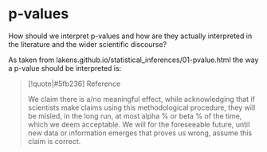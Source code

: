 # p-values

How should we interpret p-values and how are they actually interpreted in the literature and the wider scientific discourse?

As taken from lakens.github.io/statistical_inferences/01-pvalue.html the way a p-value should be interpreted is:

>[!quote|#5fb236] Reference
>
> We claim there is a/no meaningful effect, while acknowledging that if scientists make claims using this methodological procedure, they will be misled, in the long run, at most alpha % or beta % of the time, which we deem acceptable. We will for the foreseeable future, until new data or information emerges that proves us wrong, assume this claim is correct.
